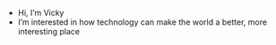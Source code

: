 - Hi, I’m Vicky
- I’m interested in how technology can make the world a better, more interesting place


<!---
vabarnett/vabarnett is a ✨ special ✨ repository because its `README.md` (this file) appears on your GitHub profile.
You can click the Preview link to take a look at your changes.
--->
